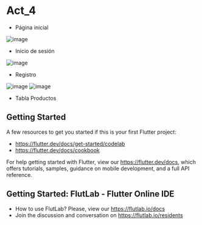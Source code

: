 # Act_4

* Página inicial

![image](https://github.com/user-attachments/assets/4e6ceab8-8d85-4656-bfd6-cc9c833fee3a)

* Inicio de sesión

![image](https://github.com/user-attachments/assets/e7f5a62a-1f66-4da8-b548-52fe5b13c089)

* Registro

![image](https://github.com/user-attachments/assets/f236521d-c90d-414c-a2fa-4abc8574107f)
![image](https://github.com/user-attachments/assets/acacb3f3-4f84-47ba-a20c-4f7abb88658a)

* Tabla Productos


## Getting Started

A few resources to get you started if this is your first Flutter project:

- https://flutter.dev/docs/get-started/codelab
- https://flutter.dev/docs/cookbook

For help getting started with Flutter, view our
https://flutter.dev/docs, which offers tutorials,
samples, guidance on mobile development, and a full API reference.

## Getting Started: FlutLab - Flutter Online IDE

- How to use FlutLab? Please, view our https://flutlab.io/docs
- Join the discussion and conversation on https://flutlab.io/residents
